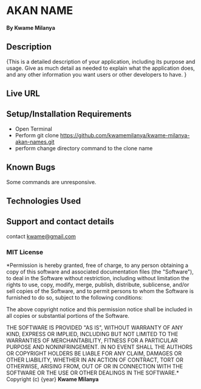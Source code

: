# AKAN NAME
#### 
#### By **Kwame Milanya**
## Description
{This is a detailed description of your application, including its purpose and usage.  Give as much detail as needed to explain what the application does, and any other information you want users or other developers to have. }
## Live URL

## Setup/Installation Requirements
* Open Terminal
* Perform git clone https://github.com/kwamemilanya/kwame-milanya-akan-names.git
* perform change directory command to the clone name
## Known Bugs
Some commands are unresponsive.
## Technologies Used

## Support and contact details
contact kwame@gmail.com
### MIT License
*Permission is hereby granted, free of charge, to any person obtaining a copy
of this software and associated documentation files (the "Software"), to deal
in the Software without restriction, including without limitation the rights
to use, copy, modify, merge, publish, distribute, sublicense, and/or sell
copies of the Software, and to permit persons to whom the Software is
furnished to do so, subject to the following conditions:

The above copyright notice and this permission notice shall be included in all
copies or substantial portions of the Software.

THE SOFTWARE IS PROVIDED "AS IS", WITHOUT WARRANTY OF ANY KIND, EXPRESS OR
IMPLIED, INCLUDING BUT NOT LIMITED TO THE WARRANTIES OF MERCHANTABILITY,
FITNESS FOR A PARTICULAR PURPOSE AND NONINFRINGEMENT. IN NO EVENT SHALL THE
AUTHORS OR COPYRIGHT HOLDERS BE LIABLE FOR ANY CLAIM, DAMAGES OR OTHER
LIABILITY, WHETHER IN AN ACTION OF CONTRACT, TORT OR OTHERWISE, ARISING FROM,
OUT OF OR IN CONNECTION WITH THE SOFTWARE OR THE USE OR OTHER DEALINGS IN THE
SOFTWARE.*
Copyright (c) {year} **Kwame Milanya**

